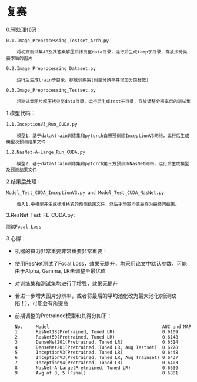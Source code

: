 # 复赛

0.预处理代码：

	0.1.Image_Preprocessing_Testset_Arch.py

		将初赛测试集AB及其答案解压后拷贝至data目录，运行后生成temp子目录，存放按分类要求后的图片
	
	0.2.Image_Preprocessing_Dataset.py

		运行后生成train子目录，存放训练集(调整分辨率并增加分类标签)
	
	0.3.Image_Preprocessing_Testset.py

		将测试集图片解压拷贝至data目录，运行后生成test子目录，存放调整分辨率后的测试集

1.模型代码：

	1.1.InceptionV3_Run_CUDA.py

		模型1，基于data\train训练集和pytorch自带预训练InceptionV3网络，运行后生成模型及预测结果文件
	
	1.2.NasNet-A-Large_Run_CUDA.py

		模型2，基于data\train训练集和pytorch第三方预训练NasNet网络，运行后生成模型及预测结果文件
	
2.结果后处理：
	
	Model_Test_CUDA_InceptionV3.py and Model_Test_CUDA_NasNet.py
  
		载入1.中模型并生成标准格式的预测结果文件，然后手动取均值最作为最终问结果。

3.ResNet_Test_FL_CUDA.py:
	
	测试Focal Loss

3.心得：

  * 机器的算力非常重要非常重要非常重要！
  
  * 使用ResNet测试了Focal Loss，效果无提升，均采用论文中默认参数，可能由于Alpha, Gamma, LR未调整至最优值
  
  * 对训练集和测试集均进行了增强，效果无提升
  
  * 若进一步增大图片分辨率，或者将最后的平均池化改为最大池化(检测缺陷！)，可能会有所提高
  
  * 前期调整的Pretrained模型和其得分如下：
  
  		No.		Model											AUC and MAP
		1		ResNet18(Pretrained, Tuned LR)					0.6109
		2		ResNet50(Pretrained, Tuned LR)					0.6148
		3		DenseNet201(Pretrained, Tuned LR)				0.6314
		4		DenseNet201(Pretrained, Tuned LR, Aug Testset)	0.6278
		5		InceptionV3(Pretrained, Tuned LR)				0.6448
		6		InceptionV3(Pretrained, Tuned LR, Aug Trainset)	0.6437
		7		InceptionV4(Pretrained, Tuned LR)				0.6403
		8		NasNet-A-Large(Pretrained, Tuned LR)			0.6639
		9		Avg of 8, 5 (Final)								0.6881
